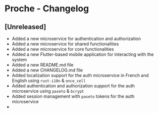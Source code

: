 # Proche - Changelog

## [Unreleased]

- Added a new microservice for authentication and authorization
- Added a new microservice for shared functionalities
- Added a new microservice for core functionalities
- Added a new Flutter-based mobile application for interacting with the system
- Added a new README.md file
- Added a new CHANGELOG.md file
- Added localization support for the auth microservice in French and English using `rust-i18n` & `once_cell`
- Added authentication and authorization support for the auth microservice using `paseto` & `bcrypt`
- Added session management with `paseto` tokens for the auth microservice
- 